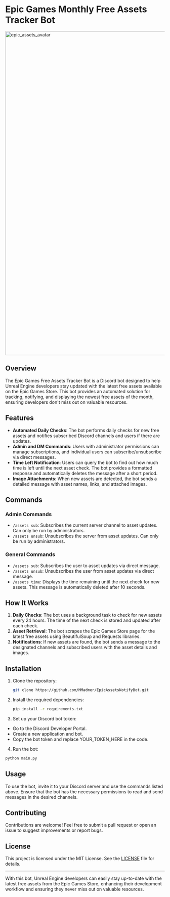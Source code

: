 # Epic Games Monthly Free Assets Tracker Bot

<img width="1024" height="1024" alt="epic_assets_avatar" src="https://github.com/user-attachments/assets/3ba5ab1d-9fba-41a0-bae3-2a557eeefb91" />

## Overview

The Epic Games Free Assets Tracker Bot is a Discord bot designed to help Unreal Engine developers stay updated with the latest free assets available on the Epic Games Store. This bot provides an automated solution for tracking, notifying, and displaying the newest free assets of the month, ensuring developers don't miss out on valuable resources.

## Features

- **Automated Daily Checks**: The bot performs daily checks for new free assets and notifies subscribed Discord channels and users if there are updates.
- **Admin and DM Commands**: Users with administrator permissions can manage subscriptions, and individual users can subscribe/unsubscribe via direct messages.
- **Time Left Notification**: Users can query the bot to find out how much time is left until the next asset check. The bot provides a formatted response and automatically deletes the message after a short period.
- **Image Attachments**: When new assets are detected, the bot sends a detailed message with asset names, links, and attached images.

## Commands

### Admin Commands

- `/assets sub`: Subscribes the current server channel to asset updates. Can only be run by administrators.
- `/assets unsub`: Unsubscribes the server from asset updates. Can only be run by administrators.

### General Commands

- `/assets sub`: Subscribes the user to asset updates via direct message.
- `/assets unsub`: Unsubscribes the user from asset updates via direct message.
- `/assets time`: Displays the time remaining until the next check for new assets. This message is automatically deleted after 10 seconds.

## How It Works

1. **Daily Checks**: The bot uses a background task to check for new assets every 24 hours. The time of the next check is stored and updated after each check.
2. **Asset Retrieval**: The bot scrapes the Epic Games Store page for the latest free assets using BeautifulSoup and Requests libraries.
3. **Notifications**: If new assets are found, the bot sends a message to the designated channels and subscribed users with the asset details and images.

## Installation

1. Clone the repository:
   ```bash
   git clone https://github.com/MMadmer/EpicAssetsNotifyBot.git
   ```
2. Install the required dependencies:
   ```bash
   pip install -r requirements.txt
   ```
3. Set up your Discord bot token:
- Go to the Discord Developer Portal.
- Create a new application and bot.
- Copy the bot token and replace YOUR_TOKEN_HERE in the code.
4. Run the bot:
  ```bash
  python main.py
  ```

## Usage

To use the bot, invite it to your Discord server and use the commands listed above. Ensure that the bot has the necessary permissions to read and send messages in the desired channels.

## Contributing

Contributions are welcome! Feel free to submit a pull request or open an issue to suggest improvements or report bugs.

## License

This project is licensed under the MIT License. See the [LICENSE](LICENSE) file for details.

---

With this bot, Unreal Engine developers can easily stay up-to-date with the latest free assets from the Epic Games Store, enhancing their development workflow and ensuring they never miss out on valuable resources.

